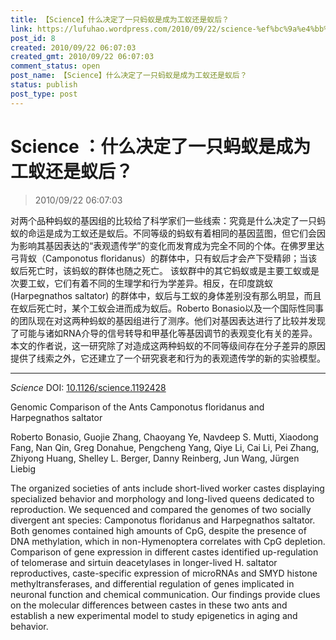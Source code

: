 ```yaml
---
title: 【Science】什么决定了一只蚂蚁是成为工蚁还是蚁后？
link: https://lufuhao.wordpress.com/2010/09/22/science-%ef%bc%9a%e4%bb%80%e4%b9%88%e5%86%b3%e5%ae%9a%e4%ba%86%e4%b8%80%e5%8f%aa%e8%9a%82%e8%9a%81%e6%98%af%e6%88%90%e4%b8%ba%e5%b7%a5%e8%9a%81%e8%bf%98%e6%98%af%e8%9a%81%e5%90%8e%ef%bc%9f/
post_id: 8
created: 2010/09/22 06:07:03
created_gmt: 2010/09/22 06:07:03
comment_status: open
post_name: 【Science】什么决定了一只蚂蚁是成为工蚁还是蚁后？
status: publish
post_type: post
---
```


# Science ：什么决定了一只蚂蚁是成为工蚁还是蚁后？

> 2010/09/22 06:07:03

 

对两个品种蚂蚁的基因组的比较给了科学家们一些线索：究竟是什么决定了一只蚂蚁的命运是成为工蚁还是蚁后。不同等级的蚂蚁有着相同的基因蓝图，但它们会因为影响其基因表达的“表观遗传学”的变化而发育成为完全不同的个体。在佛罗里达弓背蚁（Camponotus floridanus）的群体中，只有蚁后才会产下受精卵；当该蚁后死亡时，该蚂蚁的群体也随之死亡。 该蚁群中的其它蚂蚁或是主要工蚁或是次要工蚁，它们有着不同的生理学和行为学差异。相反，在印度跳蚁(Harpegnathos saltator) 的群体中，蚁后与工蚁的身体差别没有那么明显，而且在蚁后死亡时，某个工蚁会进而成为蚁后。Roberto Bonasio以及一个国际性同事的团队现在对这两种蚂蚁的基因组进行了测序。他们对基因表达进行了比较并发现了可能与诸如RNA介导的信号转导和甲基化等基因调节的表观变化有关的差异。本文的作者说，这一研究除了对造成这两种蚂蚁的不同等级间存在分子差异的原因提供了线索之外，它还建立了一个研究衰老和行为的表观遗传学的新的实验模型。

***

_Science_ DOI: [10.1126/science.1192428](http://doi.org/10.1126/science.1192428)

Genomic Comparison of the Ants Camponotus floridanus and Harpegnathos saltator

Roberto Bonasio, Guojie Zhang, Chaoyang Ye, Navdeep S. Mutti, Xiaodong Fang, Nan Qin, Greg Donahue, Pengcheng Yang, Qiye Li, Cai Li, Pei Zhang, Zhiyong Huang, Shelley L. Berger, Danny Reinberg, Jun Wang, Jürgen Liebig 

The organized societies of ants include short-lived worker castes displaying specialized behavior and morphology and long-lived queens dedicated to reproduction. We sequenced and compared the genomes of two socially divergent ant species: Camponotus floridanus and Harpegnathos saltator. Both genomes contained high amounts of CpG, despite the presence of DNA methylation, which in non-Hymenoptera correlates with CpG depletion. Comparison of gene expression in different castes identified up-regulation of telomerase and sirtuin deacetylases in longer-lived H. saltator reproductives, caste-specific expression of microRNAs and SMYD histone methyltransferases, and differential regulation of genes implicated in neuronal function and chemical communication. Our findings provide clues on the molecular differences between castes in these two ants and establish a new experimental model to study epigenetics in aging and behavior.

